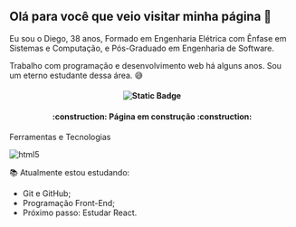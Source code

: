 ## Olá para você que veio visitar minha página 👋

Eu sou o Diego, 38 anos, Formado em Engenharia Elétrica com Ênfase em Sistemas e Computação, e Pós-Graduado em Engenharia de Software. 

Trabalho com programação e desenvolvimento web há alguns anos. Sou um eterno estudante dessa área. :sweat_smile: 
<h4 align="center"> 
  
![Static Badge](https://img.shields.io/badge/Status%20da%20P%C3%A1gina-Em%20Desenvolvimento-fac043)

</h4>

<h4 align="center">
    :construction:  Página em construção  :construction:
</h4>

Ferramentas e Tecnologias

![html5](https://github.com/user-attachments/assets/354969d9-cf79-48f0-86aa-6115550592e1)

📚 Atualmente estou estudando:
- Git e GitHub;
- Programação Front-End;
- Próximo passo: Estudar React.

<!--
**DiegoNeves/DiegoNeves** is a ✨ _special_ ✨ repository because its `README.md` (this file) appears on your GitHub profile.

Here are some ideas to get you started:

- 🔭 I’m currently working on ...
- 🌱 I’m currently learning ...
- 👯 I’m looking to collaborate on ...
- 🤔 I’m looking for help with ...
- 💬 Ask me about ...
- 📫 How to reach me: ...
- 😄 Pronouns: ...
- ⚡ Fun fact: ...
-->
